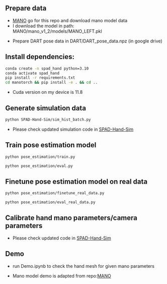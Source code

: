 ## Prepare data

 - [MANO](https://github.com/otaheri/MANO) go for this repo and download mano model data
 - I download the model in path: MANO/mano_v1_2/models/MANO_LEFT.pkl
 <!-- - [FreiHAND](https://lmb.informatik.uni-freiburg.de/projects/freihand/) go for this website and download hand dataset
 - I download the dataset in path: FreiHAND_dataset/mano, I then store the mesh in FreiHAND_dataset/mesh and simulated histograms in FreiHAND_dataset/simulation
 - I prepared a example data for simulated hists based on hand mesh data in FreiHAND: [simulated_hists](https://drive.google.com/file/d/1k7VrNyP7q7CQ2-1AlsigkLZFGM5-vggZ/view?usp=drive_link) -->
- Prepare DART pose data in DART/DART_pose_data.npz (in google drive)



## Install dependencies:

```sh
conda create -n spad_hand python=3.10
conda activate spad_hand
pip install -r requirements.txt
cd manotorch && pip install -e . && cd ..
```

 - Cuda version on my device is 11.8

## Generate simulation data

```sh
python SPAD-Hand-Sim/sim_hist_batch.py 
```
 - Please check updated simulation code in [SPAD-Hand-Sim](https://github.com/adrenaline21/SPAD-Hand-Sim)

## Train pose estimation model

```sh
python pose_estimation/train.py

python pose_estimation/eval.py
```

## Finetune pose estimation model on real data

```sh
python pose_estimation/finetune_real_data.py

python pose_estimation/eval_real_data.py
```

## Calibrate hand mano parameters/camera parameters

 - Please check updated code in [SPAD-Hand-Sim](https://github.com/adrenaline21/SPAD-Hand-Sim)



## Demo

 - run Demo.ipynb to check the hand mesh for given mano parameters

 - Mano model demo is adapted from repo:[MANO](https://github.com/otaheri/MANO)


